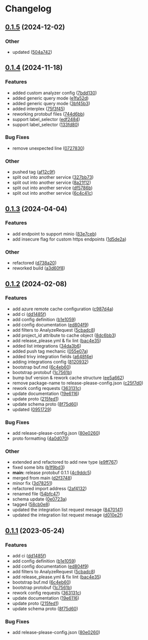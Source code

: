 # Changelog

## [0.1.5](https://github.com/k8sgpt-ai/schemas/compare/v0.1.4...v0.1.5) (2024-12-02)


### Other

* updated ([504a742](https://github.com/k8sgpt-ai/schemas/commit/504a742114118dfde5751dfb8dbbc6d52b8a22c5))

## [0.1.4](https://github.com/k8sgpt-ai/schemas/compare/v0.1.3...v0.1.4) (2024-11-18)


### Features

* added custom analyzer config ([7bdd130](https://github.com/k8sgpt-ai/schemas/commit/7bdd130a72ece20b7aee2424a7b9b6de751cf8ad))
* added generic query mode ([e1fa52d](https://github.com/k8sgpt-ai/schemas/commit/e1fa52d3c9bb7999a1ae33c1776303545cf171e4))
* added generic query mode ([3bf45b3](https://github.com/k8sgpt-ai/schemas/commit/3bf45b3928f0fc6059285266b73259e82dc03228))
* added interplex ([75f3f45](https://github.com/k8sgpt-ai/schemas/commit/75f3f4542ebf6465a66d0c0ca40d38adb7233851))
* reworking protobuf files ([744d6bb](https://github.com/k8sgpt-ai/schemas/commit/744d6bb05404baada9da397a33556cd94286f9ed))
* support label_selector ([edf2484](https://github.com/k8sgpt-ai/schemas/commit/edf24843edb71bac9928591992e801de7b5a0873))
* support label_selector ([133fd80](https://github.com/k8sgpt-ai/schemas/commit/133fd80704bc0f9d2ea4d18d405fbeba52ff5e8c))


### Bug Fixes

* remove unexpected line ([0727830](https://github.com/k8sgpt-ai/schemas/commit/072783070be9d08d58ac8f972798ac8d497d2c24))


### Other

* pushed tag ([af12c9f](https://github.com/k8sgpt-ai/schemas/commit/af12c9f62aca5e379daa0c30add1f9a5462d3a4b))
* split out into another service ([327bb73](https://github.com/k8sgpt-ai/schemas/commit/327bb733aec02ff9ed8af18cdb212449e8c2b263))
* split out into another service ([8a21f12](https://github.com/k8sgpt-ai/schemas/commit/8a21f12a6e90b3f812b76ccaeb4ef8253c81ba72))
* split out into another service ([df5786b](https://github.com/k8sgpt-ai/schemas/commit/df5786b12c2942fa5bf99fa1bd635225bbd39239))
* split out into another service ([6c4c41c](https://github.com/k8sgpt-ai/schemas/commit/6c4c41c2cd704e6aa5ccb1f563b3a9d28796a20c))

## [0.1.3](https://github.com/k8sgpt-ai/schemas/compare/v0.1.2...v0.1.3) (2024-04-04)


### Features

* add endpoint to support minio ([83e7ceb](https://github.com/k8sgpt-ai/schemas/commit/83e7cebc23ee5777e0494edb8046fb585fa37282))
* add insecure flag for custom https endpoints ([1d5de2a](https://github.com/k8sgpt-ai/schemas/commit/1d5de2a89b4e343fbd94fd61ab05bfb0f6eaf6c4))


### Other

* refactored ([d738a20](https://github.com/k8sgpt-ai/schemas/commit/d738a2091f5b47f5782fcb2e107623d0b9480f2b))
* reworked build ([a3d60f8](https://github.com/k8sgpt-ai/schemas/commit/a3d60f86e791a5aa59ba0b69336e5a7ed46c5c44))

## [0.1.2](https://github.com/k8sgpt-ai/schemas/compare/v0.1.1...v0.1.2) (2024-02-08)


### Features

* add azure remote cache configuration ([c987d4a](https://github.com/k8sgpt-ai/schemas/commit/c987d4a864a31d9901e049bef1288dc680b5066c))
* add ci ([dd1485f](https://github.com/k8sgpt-ai/schemas/commit/dd1485f7ed01a1bf187945f9a4d2b1e68e5eaacb))
* add config definition ([b1e1059](https://github.com/k8sgpt-ai/schemas/commit/b1e1059abfc7967451e8ef4142e30331ff2ef9c0))
* add config documentation ([ed804f9](https://github.com/k8sgpt-ai/schemas/commit/ed804f985957069f7f76efeb7281d181abfcbd63))
* add filters to AnalyzeRequest ([5cbadc8](https://github.com/k8sgpt-ai/schemas/commit/5cbadc89cbd36d64a3e55ecbfd77ca7da20d8c96))
* add project_id attribute to cache object ([8dc6bb3](https://github.com/k8sgpt-ai/schemas/commit/8dc6bb305293974a4210247251a30335b911c12d))
* add release_please.yml & fix lint ([bac4e35](https://github.com/k8sgpt-ai/schemas/commit/bac4e357efe2c277b0fc9bcf9df5519840adad40))
* added list integrations ([34da3b6](https://github.com/k8sgpt-ai/schemas/commit/34da3b69e8b411820656e431338425e3bf77a0b0))
* added push tag mechanic ([055e07a](https://github.com/k8sgpt-ai/schemas/commit/055e07a69a9a59f33d2d7255ab9f2fc90a274d1a))
* added trivy integration fields ([a648f4e](https://github.com/k8sgpt-ai/schemas/commit/a648f4efe69fbc278ce3595e7be226450239b2bb))
* adding integrations config ([8120932](https://github.com/k8sgpt-ai/schemas/commit/8120932238dc4895c8ea45cfacf91b96db925e40))
* bootstrap buf.md ([6c4eb60](https://github.com/k8sgpt-ai/schemas/commit/6c4eb60464f3814fa8614c660fd9b5723d7c123d))
* bootstrap protobuf ([1c7561b](https://github.com/k8sgpt-ai/schemas/commit/1c7561b13ed663f67e0eb82fe30be0cfcb65bf5d))
* bump buf version & rework cache structure ([ee5a662](https://github.com/k8sgpt-ai/schemas/commit/ee5a6626d1644f18e3bbd41b273f033f62e6aae2))
* remove package-name to release-please-config.json ([c25f7d0](https://github.com/k8sgpt-ai/schemas/commit/c25f7d02d03f2d24bf928ef11a655720a3bf2ccc))
* rework config requests ([363131c](https://github.com/k8sgpt-ai/schemas/commit/363131cb2f10162e824c9e22b2816db25fe1a3bd))
* update documentation ([19e6116](https://github.com/k8sgpt-ai/schemas/commit/19e6116c31104b8c86c7856a7fb6e76bd4d44455))
* update proto ([215fed1](https://github.com/k8sgpt-ai/schemas/commit/215fed1dcc646486dd5e239a88de09a4db3263d8))
* update schema proto ([8f75d60](https://github.com/k8sgpt-ai/schemas/commit/8f75d608d80d1b5bb579a0e34bfcf4f813da3d90))
* updated ([0951729](https://github.com/k8sgpt-ai/schemas/commit/095172954a9a00271703e8ead4560ea13c897236))


### Bug Fixes

* add release-please-config.json ([80e0260](https://github.com/k8sgpt-ai/schemas/commit/80e026073e9e571b51c3d26a42d819ff2875129b))
* proto formatting ([4a0d070](https://github.com/k8sgpt-ai/schemas/commit/4a0d07025a5c3e08356539fb9e21ae498609e028))


### Other

* extended and refactored to add new type ([e9ff767](https://github.com/k8sgpt-ai/schemas/commit/e9ff767459bd6cfef3944d6979efe7896aadf422))
* fixed some bits ([b1f9bd3](https://github.com/k8sgpt-ai/schemas/commit/b1f9bd321e5b80159ee467da4172135712544f12))
* **main:** release protobuf 0.1.1 ([4c9ddc5](https://github.com/k8sgpt-ai/schemas/commit/4c9ddc51cae98e9db298203a8d55a1f2ff9db884))
* merged from main ([d2f3748](https://github.com/k8sgpt-ai/schemas/commit/d2f374848a7df4a736f33a0cfae933a6a4f97fe4))
* minor fix ([3d78251](https://github.com/k8sgpt-ai/schemas/commit/3d7825137f12277d4c1d1e7783fb07c59a8633db))
* refactored import address ([2af4132](https://github.com/k8sgpt-ai/schemas/commit/2af41322cd0a92982155f61b09982f7862122d2d))
* renamed file ([54bfc47](https://github.com/k8sgpt-ai/schemas/commit/54bfc477d5fd04a9588f7a1addc835d8d21c225b))
* schema update ([0e0723a](https://github.com/k8sgpt-ai/schemas/commit/0e0723a161d204de551607511ea55ec51e098673))
* tagged ([58cb0e8](https://github.com/k8sgpt-ai/schemas/commit/58cb0e8675dd77ddf174625ceb8f788aa5d352d2))
* updated the integration list request mesage ([8470141](https://github.com/k8sgpt-ai/schemas/commit/8470141f9b588cfe520c167cc62a62723bb4e4ab))
* updated the integration list request mesage ([d010e2f](https://github.com/k8sgpt-ai/schemas/commit/d010e2f53a7a62b1db435701a300b1b9ab460142))

## [0.1.1](https://github.com/k8sgpt-ai/schemas/compare/protobuf-v0.1.0...protobuf-v0.1.1) (2023-05-24)


### Features

* add ci ([dd1485f](https://github.com/k8sgpt-ai/schemas/commit/dd1485f7ed01a1bf187945f9a4d2b1e68e5eaacb))
* add config definition ([b1e1059](https://github.com/k8sgpt-ai/schemas/commit/b1e1059abfc7967451e8ef4142e30331ff2ef9c0))
* add config documentation ([ed804f9](https://github.com/k8sgpt-ai/schemas/commit/ed804f985957069f7f76efeb7281d181abfcbd63))
* add filters to AnalyzeRequest ([5cbadc8](https://github.com/k8sgpt-ai/schemas/commit/5cbadc89cbd36d64a3e55ecbfd77ca7da20d8c96))
* add release_please.yml & fix lint ([bac4e35](https://github.com/k8sgpt-ai/schemas/commit/bac4e357efe2c277b0fc9bcf9df5519840adad40))
* bootstrap buf.md ([6c4eb60](https://github.com/k8sgpt-ai/schemas/commit/6c4eb60464f3814fa8614c660fd9b5723d7c123d))
* bootstrap protobuf ([1c7561b](https://github.com/k8sgpt-ai/schemas/commit/1c7561b13ed663f67e0eb82fe30be0cfcb65bf5d))
* rework config requests ([363131c](https://github.com/k8sgpt-ai/schemas/commit/363131cb2f10162e824c9e22b2816db25fe1a3bd))
* update documentation ([19e6116](https://github.com/k8sgpt-ai/schemas/commit/19e6116c31104b8c86c7856a7fb6e76bd4d44455))
* update proto ([215fed1](https://github.com/k8sgpt-ai/schemas/commit/215fed1dcc646486dd5e239a88de09a4db3263d8))
* update schema proto ([8f75d60](https://github.com/k8sgpt-ai/schemas/commit/8f75d608d80d1b5bb579a0e34bfcf4f813da3d90))


### Bug Fixes

* add release-please-config.json ([80e0260](https://github.com/k8sgpt-ai/schemas/commit/80e026073e9e571b51c3d26a42d819ff2875129b))
